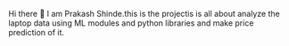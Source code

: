 
Hi there 👋 I am Prakash Shinde.this is the projectis is all about analyze the laptop data using ML modules and python libraries 
and make price prediction of it.
